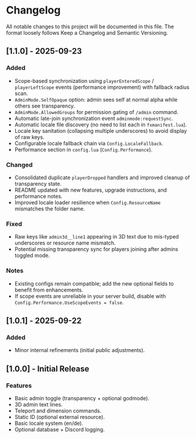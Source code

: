 # Changelog

All notable changes to this project will be documented in this file.
The format loosely follows Keep a Changelog and Semantic Versioning.

## [1.1.0] - 2025-09-23
### Added
- Scope-based synchronization using `playerEnteredScope` / `playerLeftScope` events (performance improvement) with fallback radius scan.
- `AdminMode.SelfOpaque` option: admin sees self at normal alpha while others see transparency.
- `AdminMode.AllowedGroups` for permission gating of `/admin` command.
- Automatic late-join synchronization event `adminmode:requestSync`.
- Automatic locale file discovery (no need to list each in `fxmanifest.lua`).
- Locale key sanitation (collapsing multiple underscores) to avoid display of raw keys.
- Configurable locale fallback chain via `Config.LocaleFallback`.
- Performance section in `config.lua` (`Config.Performance`).

### Changed
- Consolidated duplicate `playerDropped` handlers and improved cleanup of transparency state.
- README updated with new features, upgrade instructions, and performance notes.
- Improved locale loader resilience when `Config.ResourceName` mismatches the folder name.

### Fixed
- Raw keys like `admin3d__line1` appearing in 3D text due to mis-typed underscores or resource name mismatch.
- Potential missing transparency sync for players joining after admins toggled mode.

### Notes
- Existing configs remain compatible; add the new optional fields to benefit from enhancements.
- If scope events are unreliable in your server build, disable with `Config.Performance.UseScopeEvents = false`.

## [1.0.1] - 2025-09-22
### Added
- Minor internal refinements (initial public adjustments).

## [1.0.0] - Initial Release
### Features
- Basic admin toggle (transparency + optional godmode).
- 3D admin text lines.
- Teleport and dimension commands.
- Static ID (optional external resource).
- Basic locale system (en/de).
- Optional database + Discord logging.

